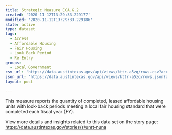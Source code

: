 ```yaml
---
title: Strategic Measure_EOA.G.2
created: '2020-11-12T13:29:33.229177'
modified: '2020-11-12T13:29:33.229186'
state: active
type: dataset
tags:
  - Access
  - Affordable Housing
  - Fair Housing
  - Look Back Period
  - Re Entry
groups:
  - Local Government
csv_url: 'https://data.austintexas.gov/api/views/kttr-a5zq/rows.csv?accessType=DOWNLOAD'
json_url: 'https://data.austintexas.gov/api/views/kttr-a5zq/rows.json?accessType=DOWNLOAD'
layout: post

---
```

This measure reports the quantity of completed, leased affordable housing units with look-back periods meeting a local fair housing standard that were completed each fiscal year (FY).

View more details and insights related to this data set on the story page: https://data.austintexas.gov/stories/s/unrt-nuna
